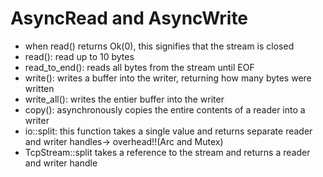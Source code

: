 # AsyncRead and AsyncWrite
* when read() returns Ok(0), this signifies that the stream is closed
* read(): read up to 10 bytes
* read_to_end(): reads all bytes from the stream until EOF
* write(): writes a buffer into the writer, returning how many bytes were written
* write_all(): writes the entier buffer into the writer
* copy(): asynchronously copies the entire contents of a reader into a writer
* io::split: this function takes a single value and returns separate reader and writer handles-> overhead!!(Arc and Mutex)
* TcpStream::split takes a reference to the stream and returns a reader and writer handle
